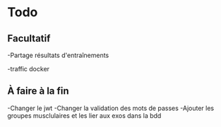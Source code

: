 # Todo

## Facultatif

-Partage résultats d'entraînements

-traffic docker

## À faire à la fin

-Changer le jwt
-Changer la validation des mots de passes
-Ajouter les groupes musclulaires et les lier aux exos dans la bdd
